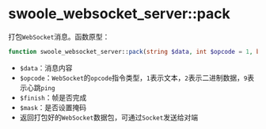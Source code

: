# swoole_websocket_server::pack

打包`WebSocket`消息。函数原型：
```php
function swoole_websocket_server::pack(string $data, int $opcode = 1, bool $finish = true, bool $mask = false) : string;
```

* `$data`：消息内容
* `$opcode`：`WebSocket`的`opcode`指令类型，`1`表示文本，`2`表示二进制数据，`9`表示心跳`ping`
* `$finish`：帧是否完成
* `$mask`：是否设置掩码
* 返回打包好的`WebSocket`数据包，可通过`Socket`发送给对端

